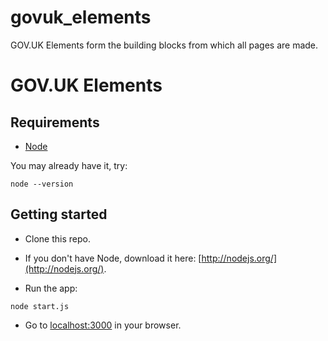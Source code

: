 govuk_elements
==============

GOV.UK Elements form the building blocks from which all pages are made.

# GOV.UK Elements


## Requirements

* [Node](http://nodejs.org/)

You may already have it, try:

```
node --version
```

## Getting started

* Clone this repo.

* If you don't have Node, download it here: [http://nodejs.org/](http://nodejs.org/).

* Run the app:


```
node start.js
```

* Go to [localhost:3000](http://localhost:3000) in your browser.



